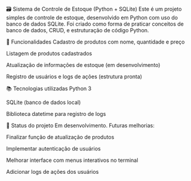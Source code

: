 🗃️ Sistema de Controle de Estoque (Python + SQLite)
Este é um projeto simples de controle de estoque, desenvolvido em Python com uso do banco de dados SQLite. Foi criado como forma de praticar conceitos de banco de dados, CRUD, e estruturação de código Python.

🔧 Funcionalidades
Cadastro de produtos com nome, quantidade e preço

Listagem de produtos cadastrados

Atualização de informações de estoque (em desenvolvimento)

Registro de usuários e logs de ações (estrutura pronta)

📚 Tecnologias utilizadas
Python 3

SQLite (banco de dados local)

Biblioteca datetime para registro de logs

🚧 Status do projeto
Em desenvolvimento. Futuras melhorias:

Finalizar função de atualização de produtos

Implementar autenticação de usuários

Melhorar interface com menus interativos no terminal

Adicionar logs de ações dos usuários

